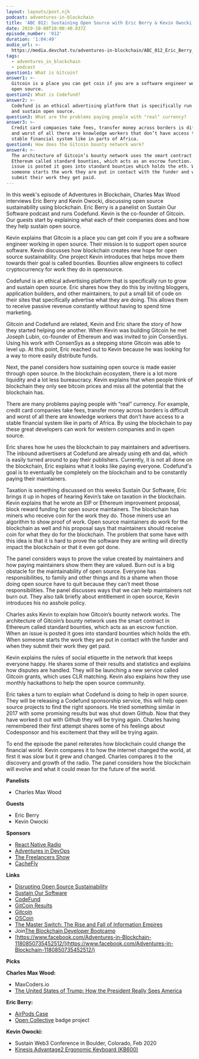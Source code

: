 ```yaml
---
layout: layouts/post.njk
podcast: adventures-in-blockchain
title: 'ABC 012: Sustaining Open Source with Eric Berry & Kevin Owocki'
date: 2019-10-08T10:00:40.837Z
episode_number: '012'
duration: '1:04:49'
audio_url: >-
  https://media.devchat.tv/adventures-in-blockchain/ABC_012_Eric_Berry_and_Kevin_Owocki.mp3
tags:
  - adventures_in_blockchain
  - podcast
question1: What is Gitcoin?
answer1: >-
  Gitcoin is a place you can get coin if you are a software engineer working in
  open source.
question2: What is Codefund?
answer2: >-
  Codefund is an ethical advertising platform that is specifically run to grow
  and sustain open source.
question3: What are the problems paying people with "real" currency?
answer3: >-
  Credit card companies take fees, transfer money across borders is difficult
  and worst of all there are knowledge workers that don’t have access to a
  stable financial system like in parts of Africa.
question4: How does the Gitcoin bounty network work?
answer4: >-
  The architecture of Gitcoin’s bounty network uses the smart contract in
  Ethereum called standard bounties, which acts as an escrow function. When an
  issue is posted it goes into standard bounties which holds the eth. When
  someone starts the work they are put in contact with the funder and when they
  submit their work they get paid.
---
```

In this week's episode of Adventures in Blockchain, Charles Max Wood interviews Eric Berry and Kevin Owocki, discussing open source sustainability using blockchain. Eric Berry is a panelist on Sustain Our Software podcast and runs Codefund. Kevin is the co-founder of Gitcoin. Our guests start by explaining what each of their companies does and how they help sustain open source. 

Kevin explains that Gitcoin is a place you can get coin if you are a software engineer working in open source. Their mission is to support open source software. Kevin discusses how blockchain creates new hope for open source sustainability. One project Kevin introduces that helps move them towards their goal is called bounties. Bounties allow engineers to collect cryptocurrency for work they do in opensource. 

Codefund is an ethical advertising platform that is specifically run to grow and sustain open source. Eric shares how they do this by inviting bloggers, application builders, and other maintainers,  to put a small bit of code on their sites that specifically advertise what they are doing. This allows them to receive passive revenue constantly without having to spend time marketing.

Gitcoin and Codefund are related, Kevin and Eric share the story of how they started helping one another. When Kevin was building Gitcoin he met Joseph Lubin, co-founder of Ethereum and was invited to join ConsenSys. Using his work with ConsenSys as a stepping stone Gitcoin was able to level up. At this point, Eric reached out to Kevin because he was looking for a way to more easily distribute funds. 

Next, the panel considers how sustaining open source is made easier through open source. In the blockchain ecosystem, there is a lot more liquidity and a lot less bureaucracy. Kevin explains that when people think of blockchain they only see bitcoin prices and miss all the potential that the blockchain has. 

There are many problems paying people with “real” currency. For example, credit card companies take fees, transfer money across borders is difficult and worst of all there are knowledge workers that don’t have access to a stable financial system like in parts of Africa. By using the blockchain to pay these great developers can work for western companies and in open source.

Eric shares how he uses the blockchain to pay maintainers and advertisers. The inbound advertisers at Codefund are already using eth and dai, which is easily turned around to pay their publishers. Currently, it is not all done on the blockchain, Eric explains what it looks like paying everyone. Codefund's goal is to eventually be completely on the blockchain and to be constantly paying their maintainers. 

Taxation is something discussed on this weeks Sustain Our Software, Eric brings it up in hopes of hearing Kevin’s take on taxation in the blockchain. Kevin explains that he wrote an EIP or Ethereum improvement proposal, block reward funding for open source maintainers. The blockchain has miners who receive coin for the work they do. Those miners use an algorithm to show proof of work. Open source maintainers do work for the blockchain as well and his proposal says that maintainers should receive coin for what they do for the blockchain. The problem that some have with this idea is that it is hard to prove the software they are writing will directly impact the blockchain or that it even got done.

The panel considers ways to prove the value created by maintainers and how paying maintainers show them they are valued. Burn out is a big obstacle for the maintainability of open source. Everyone has responsibilities, to family and other things and its a shame when those doing open source have to quit because they can’t meet those responsibilities. The panel discusses ways that we can help maintainers not burn out. They also talk briefly about entitlement in open source, Kevin introduces his no asshole policy.

Charles asks Kevin to explain how Gitcoin’s bounty network works. The architecture of Gitcoin’s bounty network uses the smart contract in Ethereum called standard bounties, which acts as an escrow function. When an issue is posted it goes into standard bounties which holds the eth. When someone starts the work they are put in contact with the funder and when they submit their work they get paid. 

Kevin explains the rules of social etiquette in the network that keeps everyone happy. He shares some of their results and statistics and explains how disputes are handled. They will be launching a new service called Gitcoin grants, which uses CLR matching. Kevin also explains how they use monthly hackathons to help the open source community.

Eric takes a turn to explain what Codefund is doing to help in open source. They will be releasing a Codefund sponsorship service, this will help open source projects to find the right sponsors. He tried something similar in 2017 with some promising results but was shut down Github. Now that they have worked it out with Github they will be trying again. Charles having remembered their first attempt shares some of his feelings about Codesponsor and his excitement that they will be trying again. 

To end the episode the panel reiterates how blockchain could change the financial world. Kevin compares it to how the internet changed the world, at first it was slow but it grew and changed. Charles compares it to the discovery and growth of the radio. The panel considers how the blockchain will evolve and what it could mean for the future of the world. 


**Panelists**

- Charles Max Wood

**Guests**

- Eric Berry
- Kevin Owocki

**Sponsors**

- [React Native Radio](https://devchat.tv/react-native-radio/)
- [Adventures in DevOps](https://devchat.tv/adventures-in-devops/)
- [The Freelancers Show](https://devchat.tv/freelancers/)
- [CacheFly](https://www.cachefly.com/)

**Links**

- [Disrupting Open Source Sustainability](https://speakerdeck.com/coderberry/disrupting-open-source-sustainability)
- [Sustain Our Software](https://devchat.tv/sustain-our-software/)
- [CodeFund](https://codefund.io/)
- [GitCoin Results](https://gitcoin.co/results)
- [Gitcoin](https://gitcoin.co/)
- [OSCoin](http://oscoin.io/)
- [The Master Switch: The Rise and Fall of Information Empires](https://www.amazon.com/Master-Switch-Rise-Information-Empires/dp/0307390993/ref=asc_df_0307390993/?tag=hyprod-20&amp;linkCode=df0&amp;hvadid=312025907421&amp;hvpos=1o1&amp;hvnetw=g&amp;hvrand=10362814121834003069&amp;hvpone=&amp;hvptwo=&amp;hvqmt=&amp;hvdev=c&amp;hvdvcmdl=&amp;hvlocint=&amp;hvlocphy=9029751&amp;hvtargid=pla-402600891829&amp;psc=1)
- Join[The Blockchain Developer Bootcamp](http://www.dappuniversity.com/bootcamp)
- [https://www.facebook.com/Adventures-in-Blockchain-1180850735452512/](https://www.facebook.com/Adventures-in-Blockchain-1180850735452512/)

**Picks**

**Charles Max Wood:**

- MaxCoders.io
- [The United States of Trump: How the President Really Sees America](https://www.amazon.com/United-States-Trump-President-America/dp/125023722X)

**Eric Berry:**

- [AirPods Case](https://www.amazon.com/AirPods-Leather-Amoysanli-Airpods-Keychain/dp/B07TMMB4SX/ref=asc_df_B07TMMB4SX/?tag=hyprod-20&amp;linkCode=df0&amp;hvadid=366289984963&amp;hvpos=1o4&amp;hvnetw=g&amp;hvrand=4987888420241274532&amp;hvpone=&amp;hvptwo=&amp;hvqmt=&amp;hvdev=c&amp;hvdvcmdl=&amp;hvlocint=&amp;hvlocphy=9029751&amp;hvtargid=pla-810760983062&amp;psc=1&amp;tag=&amp;ref=&amp;adgrpid=74356900777&amp;hvpone=&amp;hvptwo=&amp;hvadid=366289984963&amp;hvpos=1o4&amp;hvnetw=g&amp;hvrand=4987888420241274532&amp;hvqmt=&amp;hvdev=c&amp;hvdvcmdl=&amp;hvlocint=&amp;hvlocphy=9029751&amp;hvtargid=pla-810760983062)
- [Open Collective](https://opencollective.com/) badge project

**Kevin Owocki:**

- Sustain Web3 Conference in Boulder, Colorado, Feb 2020
- [Kinesis Advantage2 Ergonomic Keyboard (KB600)](https://www.amazon.com/Kinesis-Advantage2-Ergonomic-Keyboard-KB600/dp/B01KR1C5PY/ref=sr_1_2?gclid=Cj0KCQjwoebsBRCHARIsAC3JP0JpvHOxPL0JAIZW7vxXXDdKEQGwpObzX6pkYPJmphl_B_CWOmTs5qkaAiKgEALw_wcB&amp;hvadid=198202643706&amp;hvdev=c&amp;hvlocphy=9029751&amp;hvnetw=g&amp;hvpos=1t1&amp;hvqmt=e&amp;hvrand=15363317019270087245&amp;hvtargid=kwd-301696958095&amp;hydadcr=18009_9430076&amp;keywords=kinesis+advantage+2&amp;qid=1570397057&amp;s=electronics&amp;sr=1-2)
